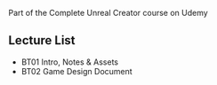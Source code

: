 Part of the Complete Unreal Creator course on Udemy

## Lecture List
* BT01 Intro, Notes & Assets
* BT02 Game Design Document

